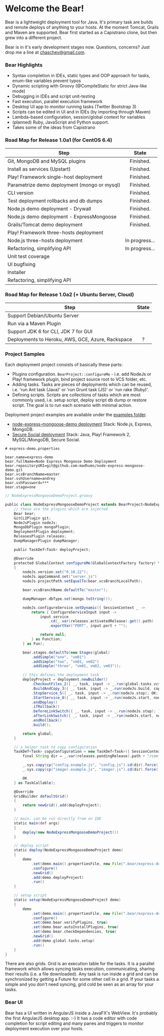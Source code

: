 # Welcome the Bear!

Bear is a lightweight deployment tool for Java. It's primary task are builds and remote deploys of anything to your hosts. At the moment Tomcat, Grails and Maven are supported. Bear first started as a Capistrano clone, but then grew into a different project.

Bear is in it's early development stages now. Questions, concerns? Just drop me a line at chaschev@gmail.com.

### Bear Highlights

* Syntax completion in IDEs, static types and OOP approach for tasks, enum-like variables prevent typos
* Dynamic scripting with Groovy (@CompileStatic for strict Java-like mode)
* Debugging in IDEs and script unit-testing
* Fast execution, parallel execution framework
* Desktop UI app to monitor running tasks (Twitter Bootstrap 3)
* Scripts can be edited in UI and in IDEs (by importing through Maven)
* Lambda-based configuration, session/global context for variables
* (planned) Ruby, JavaScript and Python support.
* Takes some of the ideas from Capistrano

### Road Map for Release 1.0a1 (for CentOS 6.4)

| Step                                         | State          |
| -------------------------------------------- |:--------------:|
| Git, MongoDB and MySQL plugins               | Finished.      |
| Install as services (Upstart)                | Finished.      |
| Play! Framework single-host deployment       | Finished.      |
| Parametrize demo deployment (mongo or mysql) | Finished.      |
| CLI version                                  | Finished.      |
| Test deployment rollbacks and db dumps       | Finished.      |
| Node.js demo deployment - Drywall            | Finished.      |
| Node.js demo deployment - ExpressMongoose    | Finished.      |
| Grails/Tomcat demo deployment                | Finished.      |
| Play! Framework three-hosts deployment       |                |
| Node.js three-hosts deployment               | In progress... |
| Refactoring, simplifying API                 | In progress... |
| Unit test coverage                           |                |
| UI bugfixing                                 |                |
| Installer                                    |                |
| Refactoring, simplifying API                 |                |


### Road Map for Release 1.0a2 (+ Ubuntu Server, Cloud)

| Step                                              | State          |
| ------------------------------------------------- |:--------------:|
| Support Debian/Ubuntu Server                      |                |
| Run via a Maven Plugin                            |                |
| Support JDK 6 for CLI, JDK 7 for GUI              |                |
| Deployments to Heroku, AWS, GCE, Azure, Rackspace |      ?       |

### Project Samples

Each deployment project consists of basically these parts:

* Plugins configuration. `BearProject::configureMe` - i.e. add NodeJs or Play! framework plugin, bind project source root to VCS folder, etc.
* Adding tasks. Tasks are pieces of deployments which can be reused, i.e. 'run Ant task (Java)' or 'run Grunt task (JS)' or 'run rake (Ruby)'.
* Defining scripts. Scripts are collections of tasks which are most commonly used, i.e. setup script, deploy script db dump or restore script. The goal is to run each scenario with minimal action.

Deployment project examples are available under the [examples folder][examplesFolder].

* [node-express-mongoose-demo deployment][NodeExpressMongooseDemoProject] Stack: Node.js, Express, MongoDB.
* [Secure Social deployment][SecureSocialDemoProject] Stack: Java, Play! Framework 2, MySQL/MongoDB, Secure Social.

[NodeExpressMongooseDemoProject]: https://github.com/chaschev/bear/blob/master/src/main/groovy/examples/node/NodeExpressMongooseDemoProject.groovy
[SecureSocialDemoProject]: https://github.com/chaschev/bear/blob/master/src/main/groovy/examples/java/SecureSocialDemoProject.groovy 


```properties
# express-demo.properties

bear.name=express-demo
bear.fullName=Node Express Mongoose Demo Deployment
bear.repositoryURI=git@github.com:madhums/node-express-mongoose-demo.git
bear.vcsBranchName=master
bear.sshUsername=andrey
bear.sshPassword=***
bear.stage=one
```

```groovy
// NodeExpressMongooseDemoProject.groovy

public class NodeExpressMongooseDemoProject extends BearProject<NodeExpressMongooseDemoProject> {
    // these are the plugins which are injected
    Bear bear;
    GitCLIPlugin git;
    NodeJsPlugin nodeJs;
    MongoDbPlugin mongoPlugin;
    DeploymentPlugin deployment;
    ReleasesPlugin releases;
    DumpManagerPlugin dumpManager;

    public TaskDef<Task> deployProject;

    @Override
    protected GlobalContext configureMe(GlobalContextFactory factory) throws Exception
    {
        nodeJs.version.set("0.10.22");
        nodeJs.appCommand.set("server.js")
        nodeJs.projectPath.setEqualTo(bear.vcsBranchLocalPath);

        bear.vcsBranchName.defaultTo("master");

        dumpManager.dbType.set(mongo.toString());

        nodeJs.configureService.setDynamic({ SessionContext _ ->
            return { ConfigureServiceInput input ->
                input.service
                    .cd(_.var(releases.activatedRelease).get().path)
                    .exportVar("PORT", input.port + "");

                return null;
            } as Function;
        } as Fun);

        bear.stages.defaultTo(new Stages(global)
            .addSimple("one", "vm01")
            .addSimple("two", "vm01, vm02")
            .addSimple("three", "vm01, vm02, vm03"));

        // this defines the deployment task
        deployProject = deployment.newBuilder()
            .CheckoutFiles_2({ _, task, input -> _.run(global.tasks.vcsUpdate); } as TaskCallable)
            .BuildAndCopy_3({ _, task, input -> _.run(nodeJs.build, copyConfiguration); } as TaskCallable)
            .StopService_5({ _, task, input -> _.run(nodeJs.stop); OK; } as TaskCallable)
            .StartService_8({ _, task, input -> _.run(nodeJs.start, nodeJs.watchStart); } as TaskCallable)
            .endDeploy()
            .ifRollback()
            .beforeLinkSwitch({ _, task, input -> _.run(nodeJs.stop); } as TaskCallable)
            .afterLinkSwitch({ _, task, input -> _.run(nodeJs.start, nodeJs.watchStart); } as TaskCallable)
            .endRollback()
            .build();

        return global;
    }

    // a helper task to copy configuration
    TaskDef<Task> copyConfiguration = new TaskDef<Task>({ SessionContext _, task, Object input ->
        final String dir = _.var(releases.pendingRelease).path + "/config"

        _.sys.copy(cp("config.example.js", "config.js").cd(dir).force()).throwIfError();
        _.sys.copy(cp("imager.example.js", "imager.js").cd(dir).force()).throwIfError();

        OK
    } as TaskCallable);

    @Override
    GridBuilder defaultGrid()
    {
        return newGrid().add(deployProject);
    }

    // main, can be run directly from an IDE
    static main(def args)
    {
        deploy(new NodeExpressMongooseDemoProject())
    }

    // deploy script
    static deploy(NodeExpressMongooseDemoProject demo)
    {
        demo
            .set(demo.main().propertiesFile, new File(".bear/express-demo.properties"))
            .configure()
            .newGrid()
            .add(demo.deployProject)
            .run()
    }

    // setup script
    static setup(NodeExpressMongooseDemoProject demo)
    {
        demo
            .set(demo.main().propertiesFile, new File(".bear/express-demo.properties"))
            .configure()
            .set(demo.bear.verifyPlugins, true)
            .set(demo.bear.autoInstallPlugins, true)
            .set(demo.bear.checkDependencies, true)
            .newGrid()
            .add(demo.global.tasks.setup)
            .run()
    }
}
```

There are also grids. Grid is an execution table for the tasks. It is a parallel framework which allows syncing tasks execution, communicating, sharing their results (i.e. a file downloaded). Any task is run inside a grid and can be synchronized by getting a Future for some other cell in a grid. If your tasks a simple and you don't need syncing, grid cold be seen as an array for your tasks.

[examplesFolder]: https://github.com/chaschev/bear/tree/master/src/main/groovy/examples

### Bear UI

Bear has a UI written in AngularJS inside a JavaFX's WebView. It's probably the first AngularJS desktop app. :-) It has  a code editor with code completion for script editing and many panes and triggers to monitor deployment execution over your hosts.
